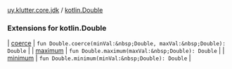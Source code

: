 [uy.klutter.core.jdk](../index.md) / [kotlin.Double](.)


### Extensions for kotlin.Double


| [coerce](coerce.md) | `fun Double.coerce(minVal:&nbsp;Double, maxVal:&nbsp;Double): Double` |
| [maximum](maximum.md) | `fun Double.maximum(maxVal:&nbsp;Double): Double` |
| [minimum](minimum.md) | `fun Double.minimum(minVal:&nbsp;Double): Double` |

